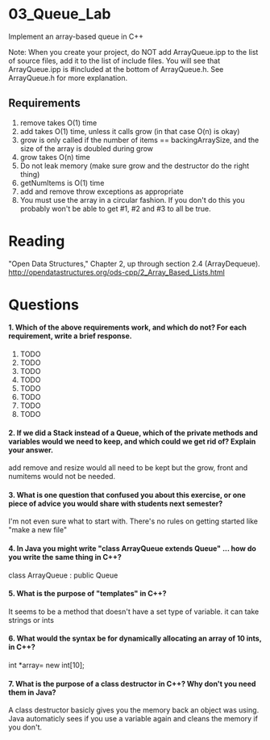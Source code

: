 03_Queue_Lab
============

Implement an array-based queue in C++

Note: When you create your project, do NOT add ArrayQueue.ipp to the list of source files, add it to the list of include files. You will see that ArrayQueue.ipp is #included at the bottom of ArrayQueue.h. See ArrayQueue.h for more explanation.

Requirements
------------

1. remove takes O(1) time
2. add takes O(1) time, unless it calls grow (in that case O(n) is okay)
3. grow is only called if the number of items == backingArraySize, and the size of the array is doubled during grow
4. grow takes O(n) time
5. Do not leak memory (make sure grow and the destructor do the right thing)
6. getNumItems is O(1) time
7. add and remove throw exceptions as appropriate
8. You must use the array in a circular fashion. If you don't do this you probably won't be able to get #1, #2 and #3 to all be true.

Reading
=======
"Open Data Structures," Chapter 2, up through section 2.4 (ArrayDequeue). http://opendatastructures.org/ods-cpp/2_Array_Based_Lists.html

Questions
=========

#### 1. Which of the above requirements work, and which do not? For each requirement, write a brief response.

1. TODO
2. TODO
3. TODO
4. TODO
5. TODO
6. TODO
7. TODO
8. TODO

#### 2. If we did a Stack instead of a Queue, which of the private methods and variables would we need to keep, and which could we get rid of? Explain your answer.
add remove and resize would all need to be kept but the grow, front and numitems would not be needed.
#### 3. What is one question that confused you about this exercise, or one piece of advice you would share with students next semester?
I'm not even sure what to start with. There's no rules on getting started like "make a new file"
#### 4. In Java you might write "class ArrayQueue extends Queue" ... how do you write the same thing in C++?
class ArrayQueue : public Queue <T>
#### 5. What is the purpose of "templates" in C++?
It seems to be a method that doesn't have a set type of variable. it can take strings or ints
#### 6. What would the syntax be for dynamically allocating an array of 10 ints, in C++?
int *array= new int[10];
#### 7. What is the purpose of a class destructor in C++? Why don't you need them in Java?
A class destructor basicly gives you the memory back an object was using. Java automaticly sees if you use a variable again and cleans the memory if you don't.